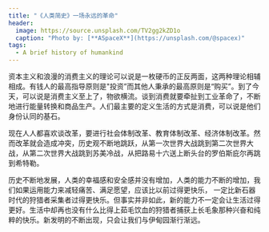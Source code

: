 ```yaml
---
title: "《人类简史》一场永远的革命"
header:
  image: https://source.unsplash.com/TV2gg2kZD1o
  caption: "Photo by: [**ASpaceX**](https://unsplash.com/@spacex)"
tags:
  - A brief history of humankind
---
```


资本主义和浪漫的消费主义的理论可以说是一枚硬币的正反两面，这两种理论相辅相成。有钱人的最高指导原则是"投资”而其他人秉承的最高原则是“购买”。到了今天，可以说是消费主义至上了，物欲横流。谈到消费就要牵扯到工业革命了，不断地进行能量转换和商品生产。人们最主要的定义生活的方式是消费，可以说是他们身份认同的基石。

现在人人都喜欢谈改革，要进行社会体制改革、教育体制改革、经济体制改革。然而改革就会造成冲突，历史观不断地跳跃，从第一次世界大战跳到第二次世界大战，从第二次世界大战跳到苏美冷战，从把路易十六送上断头台的罗伯斯庇尔再跳到希特勒。

历史不断地发展，人类的幸福感和安全感并没有增加，人类的能力不断的增加，我们如果运用能力来减轻痛苦、满足愿望，应该比以前过得更快乐， 一定比新石器时代的狩猎者采集者过得更快乐。但事实并非如此，新的能力不一定会让生活过得更好。生活中却再也没有什么比得上茹毛饮血的狩猎者捕获上长毛象那种兴奋和纯粹的快乐。新发明的不断出现，只会让我们与伊甸园渐行渐远。
